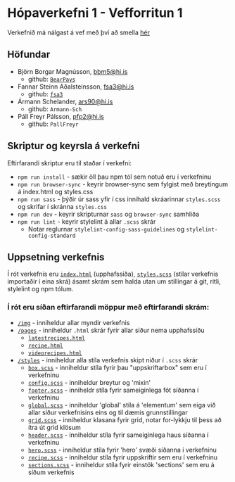 # Hópaverkefni 1 - Vefforritun 1

Verkefnið má nálgast á vef með því að smella [hér](https://notendur.hi.is/~fsa3/vefforritun/hopverk1)

## Höfundar

* Björn Borgar Magnússon, [bbm5@hi.is](mailto:bbm5@hi.is)
  * github: [`BearPays`](https://github.com/BearPays)
* Fannar Steinn Aðalsteinsson, [fsa3@hi.is](mailto:fsa3@hi.is)
  * github: [`fsa3`](https://github.com/fsa3)
* Ármann Schelander, [ars90@hi.is](mailto:ars90@hi.is)
  * github: `Armann-Sch`
* Páll Freyr Pálsson, [pfp2@hi.is](mailto:pfp2@hi.is)
  * github: `PallFreyr`

## Skriptur og keyrsla á verkefni

Eftirfarandi skriptur eru til staðar í verkefni: 

* `npm run install` - sækir öll þau npm tól sem notuð eru í verkefninu
* `npm run browser-sync` - keyrir browser-sync sem fylgist með breytingum á index.html og styles.css
* `npm run sass` - þýðir úr sass yfir í css innihald skráarinnar `styles.scss` og skrifar í skránna `styles.css`
* `npm run dev` - keyrir skripturnar `sass` og `browser-sync` samhliða
* `npm run lint` - keyrir stylelint á allar `.scss` skrár
  * Notar reglurnar `stylelint-config-sass-guidelines` og `stylelint-config-standard`

## Uppsetning verkefnis

Í rót verkefnis eru [`index.html`](./index.html) (upphafssíða), [`styles.scss`](./styles.scss) (stílar verkefnis importaðir í eina skrá) ásamt skrám sem halda utan um stillingar á git, ritli, stylelint og npm tólum.

### Í rót eru síðan eftirfarandi möppur með eftirfarandi skrám:

* [`/img`](./img) - inniheldur allar myndir verkefnis
* [`/pages`](./pages) - inniheldur `.html` skrár fyrir allar síður nema upphafssíðu
  * [`latestrecipes.html`](./pages/latestrecipes.html)
  * [`recipe.html`](./pages/recipe.html)
  * [`videorecipes.html`](./pages/videorecipes.html)
* [`/styles`](./styles) - inniheldur alla stíla verkefnis skipt niður í `.scss` skrár
  * [`box.scss`](./styles/box.scss) - inniheldur stíla fyrir þau "uppskriftarbox" sem eru í verkefninu
  * [`config.scss`](./styles/config.scss) - inniheldur breytur og 'mixin'
  * [`footer.scss`](./styles/footer.scss) - inniheldr stíla fyrir sameiginlega fót síðanna í verkefninu
  * [`global.scss`](./styles/global.scss) - inniheldur 'global' stíla á 'elementum' sem eiga við allar síður verkefnisins eins og til dæmis grunnstillingar
  * [`grid.scss`](./styles/grid.scss) - inniheldur klasana fyrir grid, notar for-lykkju til þess að ítra út grid klösum
  * [`header.scss`](./styles/header.scss) - inniheldur stíla fyrir sameiginlega haus síðanna í verkefninu
  * [`hero.scss`](./styles/hero.scss) - inniheldur stíla fyrir 'hero' svæði síðanna í verkefninu
  * [`recipe.scss`](./styles/recipe.scss) - inniheldur stíla fyrir uppskriftir sem eru í verkefninu
  * [`sections.scss`](./styles/sections.scss) - inniheldur stíla fyrir einstök 'sections' sem eru á síðum verkefnis
